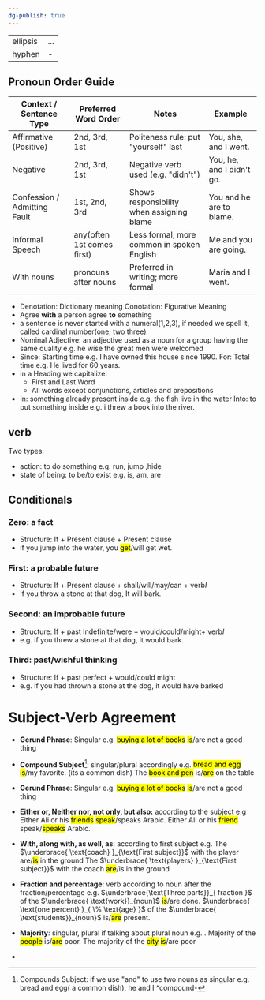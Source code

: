 ```yaml
---
dg-publish: true
---
```


|          |     |
| -------- | --- |
| ellipsis | ... |
| hyphen   | -   |
## Pronoun Order Guide

| Context / Sentence Type      | Preferred Word Order       | Notes                                      | Example                   |
| ---------------------------- | -------------------------- | ------------------------------------------ | ------------------------- |
| Affirmative (Positive)       | 2nd, 3rd, 1st              | Politeness rule: put "yourself" last       | You, she, and I went.     |
| Negative                     | 2nd, 3rd, 1st              | Negative verb used (e.g. "didn't")         | You, he, and I didn't go. |
| Confession / Admitting Fault | 1st, 2nd, 3rd              | Shows responsibility when assigning blame  | You and he are to blame.  |
| Informal Speech              | any(often 1st comes first) | Less formal; more common in spoken English | Me and you are going.     |
| With nouns                   | pronouns after nouns       | Preferred in writing; more formal          | Maria and I went.         |

- Denotation: Dictionary meaning
  Conotation: Figurative Meaning
- Agree **with** a person
  agree **to** something
- a sentence is never started with a numeral(1,2,3), if needed we spell it, called cardinal number(one, two three)
- Nominal Adjective: an adjective used as a noun for a group having the same quality e.g.  he wise the great men were welcomed
- Since: Starting time e.g.  I have owned this house since 1990.
  For: Total time e.g.  He lived for 60 years.
- in a Heading we capitalize:
	- First and Last Word
	-  All words except conjunctions, articles and prepositions
- In: something already present inside e.g.  the fish live in the water
  Into: to put something inside e.g.  i threw a book into the river.
## verb
Two types:
- action: to do something e.g.  run, jump ,hide
- state of being: to be/to exist e.g.  is, am, are


## Conditionals
### Zero: a fact
- Structure: If + Present clause + Present clause
- if you jump into the water, you <mark class="hltr-green">get</mark>/will get wet.
### First: a probable future
- Structure: If + Present clause + shall/will/may/can + verb$I$
- If you throw a stone at that dog, It will bark.
### Second: an improbable future
- Structure: If + past Indefinite/were + would/could/might+ verb$I$
- e.g.  if you threw a stone at that dog, it would bark.
### Third: past/wishful thinking
- Structure: If + past perfect + would/could might
- e.g.  if you had thrown a stone at the dog, it would have barked

# Subject-Verb Agreement

- **Gerund Phrase**: Singular
	e.g.  <mark class="hltr-yellow">buying a lot of books</mark> <mark class="hltr-green">is</mark>/are not a good thing

- **Compound Subject**[^1]: singular/plural accordingly
	e.g.  <mark class="hltr-yellow">bread and egg</mark> <mark class="hltr-green">is</mark>/my favorite. (its a common dish)
		The <mark class="hltr-yellow">book and pen</mark> is/<mark class="hltr-green">are</mark> on the table

- **Gerund Phrase**: Singular
	e.g.  <mark class="hltr-yellow">buying a lot of books</mark> <mark class="hltr-green">is</mark>/are not a good thing

- **Either or, Neither nor, not only, but also:** according to the subject
	e.g Either Ali or his <mark class="hltr-yellow">friends</mark> <mark class="hltr-green">speak</mark>/speaks Arabic.
		Either Ali or his <mark class="hltr-yellow">friend</mark> speak/<mark class="hltr-green">speaks</mark> Arabic.

- **With, along with, as well, as**: according to first subject
	e.g.  The $\underbrace{ \text{coach} }_{\text{First subject}}$ with the player are/<mark class="hltr-green">is</mark> in the ground
		The $\underbrace{ \text{players} }_{\text{First subject}}$ with the coach <mark class="hltr-green">are</mark>/is in the ground

- **Fraction and percentage**: verb according to noun after the fraction/percentage
	e.g.  $\underbrace{\text{Three parts}}_{ fraction }$ of the $\underbrace{ \text{work}}_{noun}$ <mark class="hltr-green">is</mark>/are done.
		$\underbrace{ \text{one percent} }_{ \% \text{age} }$ of the $\underbrace{ \text{students}}_{noun}$ is/<mark class="hltr-green">are</mark> present.

- **Majority**: singular, plural if talking about plural noun
	e.g. . Majority of the <mark class="hltr-yellow">people</mark> is/<mark class="hltr-green">are</mark> poor.
		The majority of the <mark class="hltr-yellow">city</mark> <mark class="hltr-green">is</mark>/are poor

- 

[^1]: Compounds Subject: if we use "and" to use two nouns as singular e.g.  bread and egg( a common dish), he and I ^compound-

[^2]: 

[^3]: 
